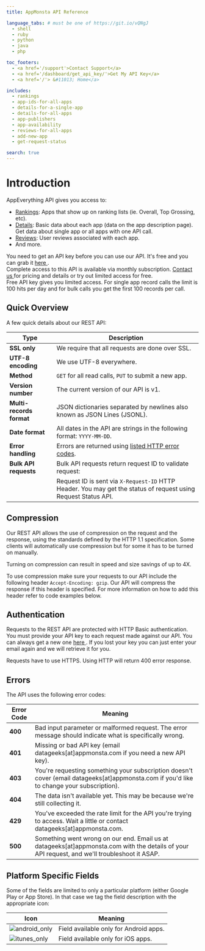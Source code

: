```yaml
---
title: AppMonsta API Reference

language_tabs: # must be one of https://git.io/vQNgJ
  - shell
  - ruby
  - python
  - java
  - php

toc_footers:
  - <a href='/support'>Contact Support</a>
  - <a href='/dashboard/get_api_key/'>Get My API Key</a>
  - <a href='/'> &#11013; Home</a>

includes:
  - rankings
  - app-ids-for-all-apps
  - details-for-a-single-app
  - details-for-all-apps
  - app-publishers
  - app-availability
  - reviews-for-all-apps
  - add-new-app
  - get-request-status

search: true
---
```


# **Introduction**

AppEverything API gives you access to:

* [Rankings](#rankings): Apps that show up on ranking lists (ie. Overall, Top Grossing, etc).
* [Details](#details-for-a-single-app):  Basic data about each app (data on the app description page). Get data about single app or all apps with one API call.
* [Reviews](#reviews-for-all-apps): User reviews associated with each app.
* And more.

<aside class="notice">
  You need to get an API key before you can use our API. It's free and you can grab it
  <a href="/dashboard/get_api_key/"> here </a>.<br>
  Complete access to this API is available via monthly subscription.
  <a href="/contact-sales"> Contact us </a> for pricing and details or try out limited access
  for free.
</aside>
<aside class="warning">
Free API key gives you limited access. For single app record calls the limit is 100 hits per day and for
bulk calls you get the first 100 records per call.
</aside>

## Quick Overview

A few quick details about our REST API:

 Type                | Description
-------------------- | --------------
**SSL only**             | We require that all requests are done over SSL.
**UTF-8 encoding**       | We use UTF-8 everywhere.
**Method**               | `GET` for all read calls, `PUT` to submit a new app.
**Version number**       | The current version of our API is v1.
**Multi-records format** | JSON dictionaries separated by newlines also known as JSON Lines (JSONL).
**Date format**          | All dates in the API are strings in the following format: `YYYY-MM-DD`.
**Error handling**       | Errors are returned using [listed HTTP error codes](#errors).
**Bulk API requests**    | Bulk API requests return request ID to validate request:
                         | Request ID is sent via `X-Request-ID` HTTP Header. You may get the status of request using Request Status API.

## Compression

Our REST API allows the use of compression on the request and the response, using the standards
defined by the HTTP 1.1 specification. Some clients will automatically use compression but for
some it has to be turned on manually.

<aside class="success">
Turning on compression can result in speed and size savings of up to 4X.
</aside>

To use compression make sure your requests to our API include the following header
`Accept-Encoding: gzip`. Our API will compress the response if this header is specified. For more
information on how to add this header refer to code examples below.



## Authentication

Requests to the REST API are protected with HTTP Basic authentication. You must provide your API
key to each request made against our API. You can always get a new one <a href='/dashboard/get_api_key/'> here </a>.
If you lost your key you can just enter your email again and we will retrieve it for you.

<aside class="warning">
Requests have to use HTTPS. Using HTTP will return 400 error response.
</aside>

## Errors

The API uses the following error codes:

Error Code | Meaning
---------- | -------
**400** | Bad input parameter or malformed request. The error message should indicate what is specifically wrong.
**401** | Missing or bad API key (email datageeks[at]appmonsta.com if you need a new API key).
**403** | You're requesting something your subscription doesn't cover (email datageeks[at]appmonsta.com if you'd like to change your subscription).
**404** | The data isn't available yet. This may be because we're still collecting it.
**429** | You've exceeded the rate limit for the API you're trying to access. Wait a little or contact datageeks[at]appmonsta.com.
**500** | Something went wrong on our end. Email us at datageeks[at]appmonsta.com with the details of your API request, and we'll troubleshoot it ASAP.

## Platform Specific Fields

Some of the fields are limited to only a particular platform (either Google Play or App Store).
In that case we tag the field description with the appropriate icon:

Icon                                         | Meaning
-------------------------------------------- | --------------------------------------
![android_only](../images/android_logo.jpg)  | Field available only for Android apps.
![itunes_only](../images/itunes_logo.jpg)    | Field available only for iOS apps.


